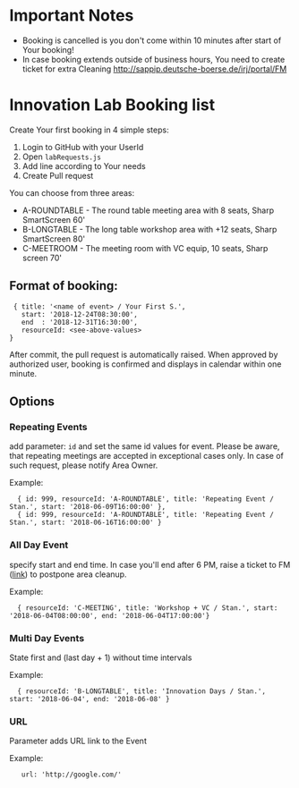 # Important Notes

- Booking is cancelled is you don't come within 10 minutes after start of Your booking! 
- In case booking extends outside of business hours, You need to create ticket for extra Cleaning http://sappip.deutsche-boerse.de/irj/portal/FM



# Innovation Lab Booking list

Create Your first booking in 4 simple steps:
  1. Login to GitHub with your UserId
  2. Open ```labRequests.js```
  3. Add line according to Your needs
  4. Create Pull request

You can choose from three areas:
 - A-ROUNDTABLE - The round table meeting area with 8 seats, Sharp SmartScreen 60'
 - B-LONGTABLE  - The long table workshop area with +12 seats, Sharp SmartScreen 80'
 - C-MEETROOM   - The meeting room with VC equip, 10 seats, Sharp screen 70'

## Format of booking:

```
 { title: '<name of event> / Your First S.', 
   start: '2018-12-24T08:30:00',  
   end  : '2018-12-31T16:30:00', 
   resourceId: <see-above-values>
} 
```
After commit, the pull request is automatically raised. When approved by authorized user, booking is confirmed and displays in calendar within one minute.

## Options

### Repeating Events
add parameter: ```id``` and set the same id values for event. Please be aware, that repeating meetings are accepted in exceptional cases only. In case of such request, please notify Area Owner.

Example:
```
  { id: 999, resourceId: 'A-ROUNDTABLE', title: 'Repeating Event / Stan.', start: '2018-06-09T16:00:00' },
  { id: 999, resourceId: 'A-ROUNDTABLE', title: 'Repeating Event / Stan.', start: '2018-06-16T16:00:00' }
``` 

### All Day Event
specify start and end time. In case you'll end after 6 PM, raise a ticket to FM ([link](http://sappip.deutsche-boerse.de/irj/portal/FM)) to postpone area cleanup. 

Example:
```
  { resourceId: 'C-MEETING', title: 'Workshop + VC / Stan.', start: '2018-06-04T08:00:00', end: '2018-06-04T17:00:00'}
```


### Multi Day Events
State first and (last day + 1) without time intervals

Example:
```
  { resourceId: 'B-LONGTABLE', title: 'Innovation Days / Stan.', start: '2018-06-04', end: '2018-06-08' }
```


### URL
Parameter adds URL link to the Event

Example:
```
   url: 'http://google.com/' 
```  
